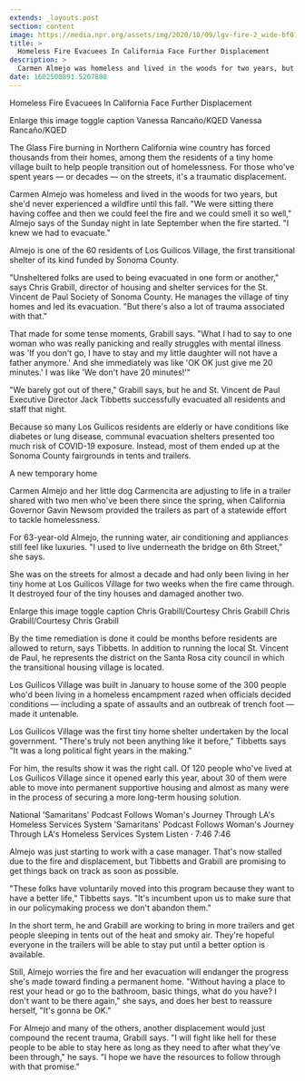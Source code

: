 ```yaml
--- 
extends: _layouts.post 
section: content 
image: https://media.npr.org/assets/img/2020/10/09/lgv-fire-2_wide-bf01485c829916e39adee71a1d8c087d2a0847fb.jpg?s=1400 
title: > 
  Homeless Fire Evacuees In California Face Further Displacement 
description: > 
  Carmen Almejo was homeless and lived in the woods for two years, but she'd never experienced a wildfire until this fall.Almejo is one of the 60 residents of Los Guilicos Village, the first transitional shelter of its kind funded by Sonoma County.Because so many Los Guilicos residents are elderly or have conditions like diabetes or lung disease, communal evacuation shelters presented too much risk of COVID-19 exposure.Enlarge this image toggle caption Chris Grabill/Courtesy Chris Grabill Chris Grabill/Courtesy Chris GrabillBy the time remediation is done it could be months before residents are allowed to return, says Tibbetts.Los Guilicos Village was the first tiny home shelter undertaken by the local government. 
date: 1602500891.5207808 
--- 
```

Homeless Fire Evacuees In California Face Further Displacement

Enlarge this image toggle caption Vanessa Rancaño/KQED Vanessa Rancaño/KQED

The Glass Fire burning in Northern California wine country has forced thousands from their homes, among them the residents of a tiny home village built to help people transition out of homelessness. For those who've spent years — or decades — on the streets, it's a traumatic displacement.

Carmen Almejo was homeless and lived in the woods for two years, but she'd never experienced a wildfire until this fall. "We were sitting there having coffee and then we could feel the fire and we could smell it so well," Almejo says of the Sunday night in late September when the fire started. "I knew we had to evacuate."

Almejo is one of the 60 residents of Los Guilicos Village, the first transitional shelter of its kind funded by Sonoma County.

"Unsheltered folks are used to being evacuated in one form or another," says Chris Grabill, director of housing and shelter services for the St. Vincent de Paul Society of Sonoma County. He manages the village of tiny homes and led its evacuation. "But there's also a lot of trauma associated with that."

That made for some tense moments, Grabill says. "What I had to say to one woman who was really panicking and really struggles with mental illness was 'If you don't go, I have to stay and my little daughter will not have a father anymore.' And she immediately was like 'OK OK just give me 20 minutes.' I was like 'We don't have 20 minutes!'"

"We barely got out of there," Grabill says, but he and St. Vincent de Paul Executive Director Jack Tibbetts successfully evacuated all residents and staff that night.

Because so many Los Guilicos residents are elderly or have conditions like diabetes or lung disease, communal evacuation shelters presented too much risk of COVID-19 exposure. Instead, most of them ended up at the Sonoma County fairgrounds in tents and trailers.

A new temporary home

Carmen Almejo and her little dog Carmencita are adjusting to life in a trailer shared with two men who've been there since the spring, when California Governor Gavin Newsom provided the trailers as part of a statewide effort to tackle homelessness.

For 63-year-old Almejo, the running water, air conditioning and appliances still feel like luxuries. "I used to live underneath the bridge on 6th Street," she says.

She was on the streets for almost a decade and had only been living in her tiny home at Los Guilicos Village for two weeks when the fire came through. It destroyed four of the tiny houses and damaged another two.

Enlarge this image toggle caption Chris Grabill/Courtesy Chris Grabill Chris Grabill/Courtesy Chris Grabill

By the time remediation is done it could be months before residents are allowed to return, says Tibbetts. In addition to running the local St. Vincent de Paul, he represents the district on the Santa Rosa city council in which the transitional housing village is located.

Los Guilicos Village was built in January to house some of the 300 people who'd been living in a homeless encampment razed when officials decided conditions — including a spate of assaults and an outbreak of trench foot — made it untenable.

Los Guilicos Village was the first tiny home shelter undertaken by the local government. "There's truly not been anything like it before," Tibbetts says "It was a long political fight years in the making."

For him, the results show it was the right call. Of 120 people who've lived at Los Guilicos Village since it opened early this year, about 30 of them were able to move into permanent supportive housing and almost as many were in the process of securing a more long-term housing solution.

National 'Samaritans' Podcast Follows Woman's Journey Through LA's Homeless Services System 'Samaritans' Podcast Follows Woman's Journey Through LA's Homeless Services System Listen · 7:46 7:46

Almejo was just starting to work with a case manager. That's now stalled due to the fire and displacement, but Tibbetts and Grabill are promising to get things back on track as soon as possible.

"These folks have voluntarily moved into this program because they want to have a better life," Tibbetts says. "It's incumbent upon us to make sure that in our policymaking process we don't abandon them."

In the short term, he and Grabill are working to bring in more trailers and get people sleeping in tents out of the heat and smoky air. They're hopeful everyone in the trailers will be able to stay put until a better option is available.

Still, Almejo worries the fire and her evacuation will endanger the progress she's made toward finding a permanent home. "Without having a place to rest your head or go to the bathroom, basic things, what do you have? I don't want to be there again," she says, and does her best to reassure herself, "It's gonna be OK."

For Almejo and many of the others, another displacement would just compound the recent trauma, Grabill says. "I will fight like hell for these people to be able to stay here as long as they need to after what they've been through," he says. "I hope we have the resources to follow through with that promise."